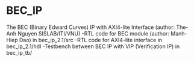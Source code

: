 # BEC_IP
The BEC (Binary Edward Curves) IP with AXI4-lite Interface (author: The-Anh Nguyen SISLAB/ITI/VNU)
-RTL code for BEC module (author: Manh-Hiep Dao) in bec_ip_2.1/src
-RTL code for AXI4-lite interface in bec_ip_2.1/hdl	
-Testbench between BEC IP with VIP (Verification IP) in bec_ip_tb/ 
